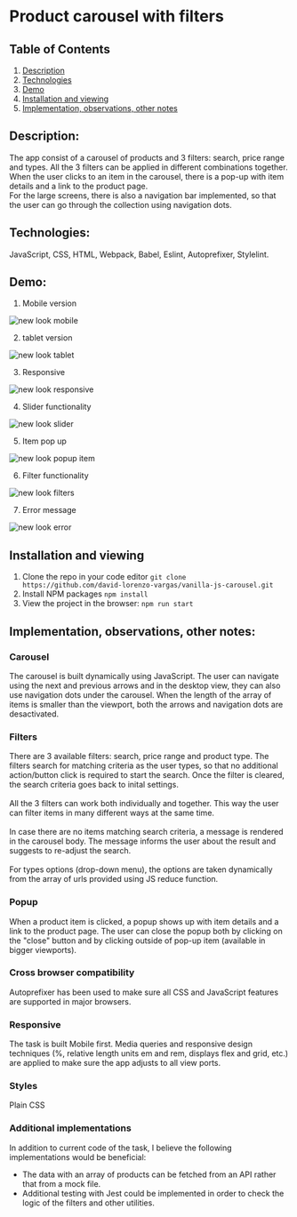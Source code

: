 # Product carousel with filters

## Table of Contents
1. [Description](#description)
2. [Technologies](#technologies)
3. [Demo](#demo)
4. [Installation and viewing](#installation-and-viewing)
5. [Implementation, observations, other notes](#implementation-observations-other-notes)


## Description:
The app consist of a carousel of products and 3 filters: search, price range and types. All the 3 filters can be applied in different combinations together.
</br>
When the user clicks to an item in the carousel, there is a pop-up with item details and a link to the product page.
</br>
For the large screens, there is also a navigation bar implemented, so that the user can go through the collection using navigation dots.

## Technologies:
JavaScript, CSS, HTML, Webpack, Babel, Eslint, Autoprefixer, Stylelint.

## Demo:
1. Mobile version

![new look mobile](https://user-images.githubusercontent.com/72414745/107164743-959a2580-69b0-11eb-815c-0e078d2042a6.gif)

2. tablet version

![new look tablet](https://user-images.githubusercontent.com/72414745/107164761-ab0f4f80-69b0-11eb-9fd9-45a87acb08cf.gif)

3. Responsive

![new look responsive](https://user-images.githubusercontent.com/72414745/107164782-bfebe300-69b0-11eb-919f-3e1b267774de.gif)

4. Slider functionality

![new look slider](https://user-images.githubusercontent.com/72414745/107164822-e578ec80-69b0-11eb-8b18-ce452b67c646.gif)

5. Item pop up

![new look popup item](https://user-images.githubusercontent.com/72414745/107164881-25d86a80-69b1-11eb-8047-bc4d757d9959.gif)

6. Filter functionality

![new look filters](https://user-images.githubusercontent.com/72414745/107164862-0d685000-69b1-11eb-815b-5ae81b4b7d90.gif)

7. Error message

![new look error](https://user-images.githubusercontent.com/72414745/107164907-456f9300-69b1-11eb-9708-30a2da2376ad.gif)

## Installation and viewing
1. Clone the repo in your code editor `git clone https://github.com/david-lorenzo-vargas/vanilla-js-carousel.git`
2. Install NPM packages `npm install`
3. View the project in the browser: `npm run start`

## Implementation, observations, other notes:

### Carousel
The carousel is built dynamically using JavaScript. The user can navigate using the next and previous arrows and in the desktop view, they can also use navigation dots under the carousel. When the length of the array of items is smaller than the viewport, both the arrows and navigation dots are desactivated.

### Filters
There are 3 available filters: search, price range and product type. The filters search for matching criteria as the user types, so that no additional action/button click is required to start the search. Once the filter is cleared, the search criteria goes back to inital settings.
</br>
</br>
All the 3 filters can work both individually and together. This way the user can filter items in many different ways at the same time.
</br>
</br>
In case there are no items matching search criteria, a message is rendered in the carousel body. The message informs the user about the result and suggests to re-adjust the search.
</br>
</br>
For types options (drop-down menu), the options are taken dynamically from the array of urls provided using JS reduce function.

### Popup
When a product item is clicked, a popup shows up with item details and a link to the product page. The user can close the popup both by clicking on the "close" button and by clicking outside of pop-up item (available in bigger viewports).

### Cross browser compatibility
Autoprefixer has been used to make sure all CSS and JavaScript features are supported in major browsers.

### Responsive
The task is built Mobile first. Media queries and responsive design techniques (%, relative length units em and rem, displays flex and grid, etc.) are applied to make sure the app adjusts to all view ports.

### Styles
Plain CSS

### Additional implementations
In addition to current code of the task, I believe the following implementations would be beneficial:</br>
- The data with an array of products can be fetched from an API rather that from a mock file.
- Additional testing with Jest could be implemented in order to check the logic of the filters and other utilities.
